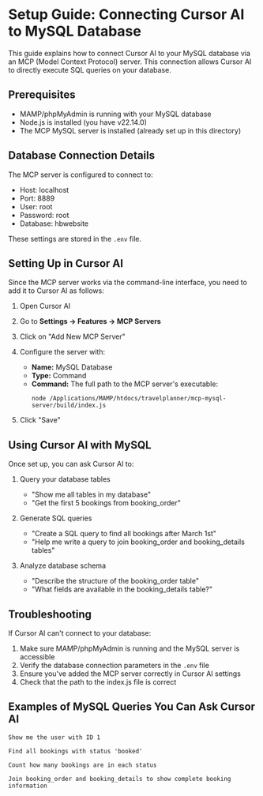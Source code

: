 # Setup Guide: Connecting Cursor AI to MySQL Database

This guide explains how to connect Cursor AI to your MySQL database via an MCP (Model Context Protocol) server. This connection allows Cursor AI to directly execute SQL queries on your database.

## Prerequisites

- MAMP/phpMyAdmin is running with your MySQL database
- Node.js is installed (you have v22.14.0)
- The MCP MySQL server is installed (already set up in this directory)

## Database Connection Details

The MCP server is configured to connect to:
- Host: localhost
- Port: 8889
- User: root
- Password: root
- Database: hbwebsite

These settings are stored in the `.env` file.

## Setting Up in Cursor AI

Since the MCP server works via the command-line interface, you need to add it to Cursor AI as follows:

1. Open Cursor AI
2. Go to **Settings → Features → MCP Servers**
3. Click on "Add New MCP Server"
4. Configure the server with:
   - **Name:** MySQL Database
   - **Type:** Command
   - **Command:** The full path to the MCP server's executable:
     ```
     node /Applications/MAMP/htdocs/travelplanner/mcp-mysql-server/build/index.js
     ```

5. Click "Save"

## Using Cursor AI with MySQL

Once set up, you can ask Cursor AI to:

1. Query your database tables
   - "Show me all tables in my database"
   - "Get the first 5 bookings from booking_order"

2. Generate SQL queries
   - "Create a SQL query to find all bookings after March 1st"
   - "Help me write a query to join booking_order and booking_details tables"

3. Analyze database schema
   - "Describe the structure of the booking_order table"
   - "What fields are available in the booking_details table?"

## Troubleshooting

If Cursor AI can't connect to your database:

1. Make sure MAMP/phpMyAdmin is running and the MySQL server is accessible
2. Verify the database connection parameters in the `.env` file
3. Ensure you've added the MCP server correctly in Cursor AI settings
4. Check that the path to the index.js file is correct

## Examples of MySQL Queries You Can Ask Cursor AI

```
Show me the user with ID 1
```

```
Find all bookings with status 'booked'
```

```
Count how many bookings are in each status
```

```
Join booking_order and booking_details to show complete booking information
``` 
